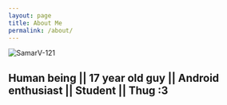 ```yaml
---
layout: page
title: About Me
permalink: /about/
---
```


![SamarV-121](https://wallpapersite.com/images/pages/pic_w/8114.jpg)

## Human being || 17 year old guy || Android enthusiast || Student || Thug :3
